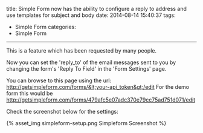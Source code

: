title: Simple Form now has the ability to configure a reply to address and use templates for subject and body
date: 2014-08-14 15:40:37
tags:
 - Simple Form
categories:
- Simple Form
---
This is a feature which has been requested by many people.

Now you can set the 'reply_to' of the email messages sent to you by changing
the form's 'Reply To Field' in the 'Form Settings' page.

You can browse to this page using the url: http://getsimpleform.com/forms/&lt;your-api_token&gt;/edit
For the demo form this would be http://getsimpleform.com/forms/479afc5e07adc370e79cc75ad751d071/edit

Check the screenshot below for the settings:

{% asset_img simpleform-setup.png Simpleform Screenshot %}
